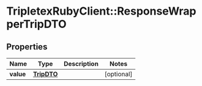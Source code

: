 # TripletexRubyClient::ResponseWrapperTripDTO

## Properties
Name | Type | Description | Notes
------------ | ------------- | ------------- | -------------
**value** | [**TripDTO**](TripDTO.md) |  | [optional] 


